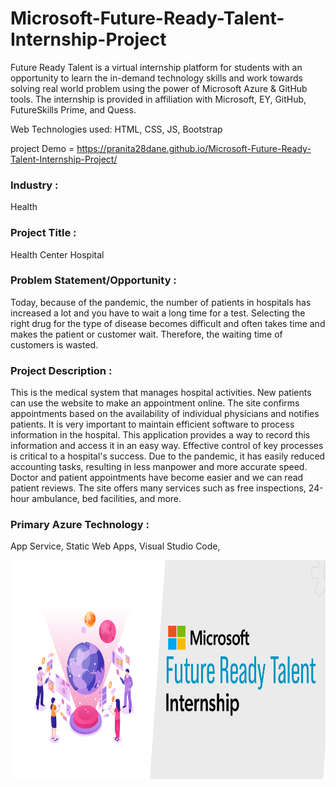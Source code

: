 # Microsoft-Future-Ready-Talent-Internship-Project

Future Ready Talent is a virtual internship platform for students with an opportunity to learn the in-demand technology skills and work towards solving real world problem using the power of Microsoft Azure & GitHub tools. The internship is provided in affiliation with Microsoft, EY, GitHub, FutureSkills Prime, and Quess.

Web Technologies used: HTML, CSS, JS, Bootstrap

project Demo = https://pranita28dane.github.io/Microsoft-Future-Ready-Talent-Internship-Project/

### Industry :  
Health

### Project Title :
Health Center Hospital

### Problem Statement/Opportunity :
Today, because of the pandemic, the number of patients in hospitals has increased a lot and you have to wait a long time for a test. Selecting the right drug for the type of disease becomes difficult and often takes time and makes the patient or customer wait. Therefore, the waiting time of customers is wasted.

### Project Description :
This is the medical system that manages hospital activities. New patients can use the website to make an appointment online. The site confirms appointments based on the availability of individual physicians and notifies patients. It is very important to maintain efficient software to process information in the hospital. This application provides a way to record this information and access it in an easy way. Effective control of key processes is critical to a hospital's success. Due to the pandemic, it has easily reduced accounting tasks, resulting in less manpower and more accurate speed. Doctor and patient appointments have become easier and we can read patient reviews. The site offers many services such as free inspections, 24-hour ambulance, bed facilities, and more.


### Primary Azure Technology :
App Service, Static Web Apps, Visual Studio Code,

<img src="https://github.com/pranita28Dane/Microsoft-Future-Ready-Talent-Internship-Project/blob/master/FRT.jpeg" width="700" height= "350">
